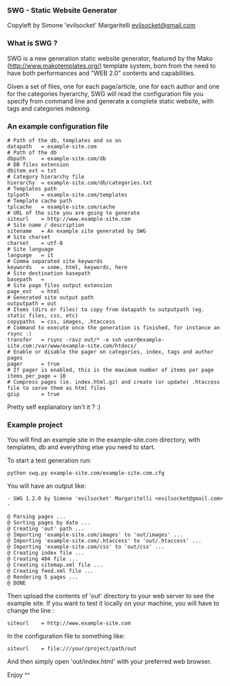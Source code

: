 ###  SWG - Static Website Generator
Copyleft by Simone 'evilsocket' Margaritelli <evilsocket@gmail.com>

### What is SWG ?

SWG is a new generation static website generator, featured by the Mako (http://www.makotemplates.org/) template system, born from the need to
have both performances and "WEB 2.0" contents and capabilities.

Given a set of files, one for each page/article, one for each author and one for the categories hyerarchy, SWG will read the configuration file
you specify from command line and generate a complete static website, with tags and categories indexing.

### An example configuration file

    # Path of the db, templates and so on
    datapath   = example-site.com
    # Path of the db
    dbpath     = example-site.com/db
    # DB files extension
    dbitem_ext = txt
    # Category hierarchy file
    hierarchy  = example-site.com/db/categories.txt
    # Templates path
    tplpath    = example-site.com/templates
    # Template cache path
    tplcache   = example-site.com/cache
    # URL of the site you are going to generate
    siteurl    = http://www.example-site.com
    # Site name / description
    sitename   = An example site generated by SWG
    # Site charset
    charset    = utf-8
    # Site language
    language   = it
    # Comma separated site keywords
    keywords   = some, html, keywords, here
    # Site destination basepath
    basepath   = 
    # Site page files output extension
    page_ext   = html
    # Generated site output path
    outputpath = out
    # Items (dirs or files) to copy from datapath to outputpath (eg. static files, css, etc)
    copypaths  = css, images, .htaccess
    # Command to execute once the generation is finished, for instance an rsync :)
    transfer   = rsync -ravz out/* -e ssh user@example-site.com:/var/www/example-site.com/htdocs/
    # Enable or disable the pager on categories, index, tags and author pages
    pager      = true
    # If pager is enabled, this is the maximum number of items per page
    items_per_page = 10
    # Compress pages (ie. index.html.gz) and create (or update) .htaccess file to serve them as html files
    gzip       = true

Pretty self explanatory isn't it ? :)

### Example project

You will find an example site in the example-site.com directory, with templates, db and everything else you need to start.

To start a test generation run:

    python swg.py example-site.com/example-site.com.cfg

You will have an output like:

    - SWG 1.2.0 by Simone 'evilsocket' Margaritelli <evilsocket@gmail.com> -

    @ Parsing pages ...
    @ Sorting pages by date ...
    @ Creating 'out' path ...
    @ Importing 'example-site.com/images' to 'out/images' ...
    @ Importing 'example-site.com/.htaccess' to 'out/.htaccess' ...
    @ Importing 'example-site.com/css' to 'out/css' ...
    @ Creating index file ...
    @ Creating 404 file ...
    @ Creating sitemap.xml file ...
    @ Creating feed.xml file ...
    @ Rendering 5 pages ...
    @ DONE

Then upload the contents of 'out' directory to your web server to see the example site.
If you want to test it locally on your machine, you will have to change the line :

    siteurl    = http://www.example-site.com

In the configuration file to something like:

    siteurl    = file:///your/project/path/out

And then simply open 'out/index.html' with your preferred web browser.

Enjoy ^^
